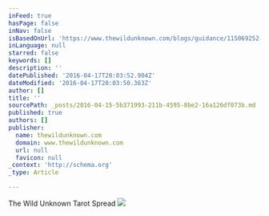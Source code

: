 ```yaml
---
inFeed: true
hasPage: false
inNav: false
isBasedOnUrl: 'https://www.thewildunknown.com/blogs/guidance/115069252-the-wild-unknown-spread'
inLanguage: null
starred: false
keywords: []
description: ''
datePublished: '2016-04-17T20:03:52.904Z'
dateModified: '2016-04-17T20:03:50.363Z'
author: []
title: ''
sourcePath: _posts/2016-04-15-5b371993-211b-4595-8be2-16a126df073b.md
published: true
authors: []
publisher:
  name: thewildunknown.com
  domain: www.thewildunknown.com
  url: null
  favicon: null
_context: 'http://schema.org'
_type: Article

---
```

The Wild Unknown Tarot Spread
![](https://cdn.shopify.com/s/files/1/0154/2097/files/twu_monthly_spread2_1024x1024.jpg?4461722671348575377)